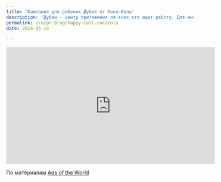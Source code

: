 ```yaml
---
title: 'Кампания для рабочих Дубая от Кока-Колы'
description: 'Дубаи - центр притяжения ля всех кто ищет работу. Для многих приехать на работу в большой город - единственный шанс как-то обеспечить семью. Рабочие очень ценят возможность позвонить домой и услышать голоса детей - но вот только звонки тоже стоят денег. Агентство Y&R разработало для Coca-Cola очень добрую кампанию: установила специальные телефонные будки, где чтобы позвонить, нужно опустить не монетку, а крышечку от бутылки Кока-Кола.'
permalink: /ru/pr-blog/happy-call-cocacola
date: 2014-05-14

---
```


<iframe width="560" height="315" src="https://www.youtube.com/embed/zlA9tXYxD8g" frameborder="0" allowfullscreen></iframe>

По материалам <a href="https://adsoftheworld.com/media/ambient/cocacola_hello_happiness">Ads of the World </a>

